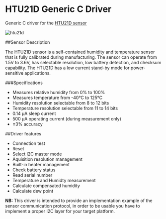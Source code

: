 # HTU21D Generic C Driver
Generic C driver for the [HTU21D sensor](http://www.te.com/usa-en/product-CAT-HSC0004.html)

![htu21d](http://www.te.com/content/dam/te-com/catalog/part/CAT/HSC/000/CAT-HSC0004-t1.jpg/jcr:content/renditions/product-details.png)

##Sensor Description

The HTU21D sensor is a self-contained humidity and temperature sensor that is fully calibrated during manufacturing. The sensor can operate from 1.5V to 3.6V, has selectable resolution, low battery detection, and checksum capability. The HTU21D has a low current stand-by mode for power-sensitive applications.

###Specifications
*	Measures relative humidity from 0% to 100%
*	Measures temperature from -40°C to 125°C
*	Humidity resolution selectable from 8 to 12 bits
*	Temperature resolution selectable from 11 to 14 bits
*	0.14 µA sleep current
*	500 µA operating current (during measurement only)
*	±3% accuracy


##Driver features
* Connection test
* Reset
* Select I2C master mode
* Aquisition resolution management
* Built-in heater management
* Check battery status
* Read serial number
* Temperature and Humidty measurement
* Calculate compensated humidity
* Calculate dew point


**NB:** This driver is intended to provide an implementation example of the sensor communication protocol, in order to be usable you have to implement a proper I2C layer for your target platform.
